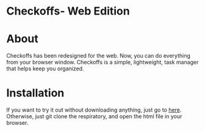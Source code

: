 <h1><strong>Checkoffs- Web Edition</strong></h1>

<h1>About</h1>
Checkoffs has been redesigned for the web. Now, you can do everything from your browser window.
Checkoffs is a simple, lightweight, task manager that helps keep you organized.
<br>
<h1>Installation</h1>
If you want to try it out without downloading anything, just go to <a href="https://checkoffsweb.000webhostapp.com/">here</a>.<br>
Otherwise, just git clone the respiratory, and open the html file in your browser.
